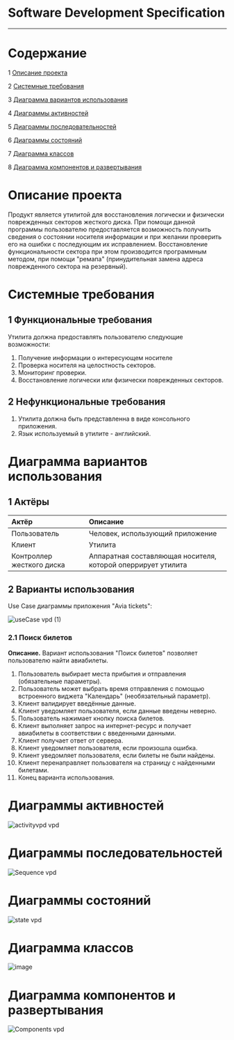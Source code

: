 ﻿# Software Development Specification
---

# Содержание
1 [Описание проекта](#описание-проекта)

2 [Системные требования](#системные-требования)

3 [Диаграмма вариантов использования](#диаграмма-вариантов-использования)  

4 [Диаграммы активностей](#диаграммы-активностей)  

5 [Диаграммы последовательностей](#диаграммы-последовательностей)

6 [Диаграммы состояний](#диаграммы-состояний)  

7 [Диаграмма классов](#диаграмма-классов)  

8 [Диаграмма компонентов и развертывания](#диаграмма-компонентов-и-развертывания)

# Описание проекта

Продукт является утилитой для восстановления логически и физически поврежденных секторов жесткого диска. При помощи данной программы пользователю предоставляется возможность получить сведения о состоянии носителя информации и при желании проверить его на ошибки с последующим их исправлением. Восстановление функциональности сектора при этом производится программным методом, при помощи "ремапа" (принудительная замена адреса поврежденного сектора на резервный).

# Системные требования

## 1 Функциональные требования
Утилита должна предоставлять пользователю следующие возможности:
1. Получение информации о интересующем носителе
2. Проверка носителя на целостность секторов.
3. Мониторинг проверки.
4. Восстановление логически или физически поврежденных секторов.

## 2 Нефункциональные требования
1. Утилита должна быть представленна в виде консольного приложения.
2. Язык используемый в утилите - английский.

# Диаграмма вариантов использования

## 1 Актёры

| Актёр                     | Описание                                                                                         |
| :------------------------ | :----------------------------------------------------------------------------------------------- |
| Пользователь              | Человек, использующий приложение                                                                 |
| Клиент                    | Утилита                                                                                          |
| Контроллер жесткого диска | Аппаратная составляющая носителя, которой оперрирует утилита                                     |


## 2 Варианты использования

Use Case диаграммы приложения "Avia tickets":

![useCase vpd (1)](https://user-images.githubusercontent.com/68506750/203756617-b03207af-a13b-415a-bdd6-ea0c16c8ea27.jpg)

### 2.1 Поиск билетов

**Описание.** Вариант использования "Поиск билетов" позволяет пользователю найти авиабилеты.

1. Пользователь выбирает места прибытия и отправления (обязательные параметры).
2. Пользователь может выбрать время отправления с помощью встроенного виджета "Календарь" (необязательный параметр).
4. Клиент валидирует введённые данные.
5. Клиент уведомляет пользователя, если данные введены неверно.
6. Пользователь нажимает кнопку поиска билетов.
7. Клиент выполняет запрос на интернет-ресурс и получает авиабилеты в соответствии с введенными данными.
8. Клиент получает ответ от сервера.
9. Клиент уведомляет пользователя, если произошла ошибка.
10. Клиент уведомляет пользователя, если билеты не были найдены.
11. Клиент перенаправляет пользователя на страницу с найденными билетами.
12. Конец варианта использования.

# Диаграммы активностей

![activityvpd vpd](https://user-images.githubusercontent.com/68506750/203758042-6a535b62-57a5-4810-a9a5-0845e737eb73.jpg)

# Диаграммы последовательностей

![Sequence vpd](https://user-images.githubusercontent.com/68506750/203759821-1f36aae1-90fb-4d01-b588-74d6f66b28f1.jpg)

# Диаграммы состояний

![state vpd](https://user-images.githubusercontent.com/68506750/203758654-86e1995f-23cf-468e-96fe-70dbedfa0467.jpg)

# Диаграмма классов

![image](https://user-images.githubusercontent.com/68506750/203620951-e569945c-bac2-4664-8c40-03aef58b6d51.png)

# Диаграмма компонентов и развертывания

![Components vpd](https://user-images.githubusercontent.com/68506750/203618941-fe10814e-f342-4b14-a4cb-2b9b29123988.jpg)
